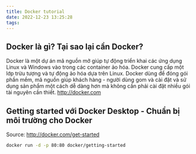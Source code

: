 ```yaml
---
title: Docker tutorial
date: 2022-12-23 13:25:28
tags:
---
```


## Docker là gì? Tại sao lại cần Docker?
Docker là một dự án mã nguồn mở giúp tự động triển khai các ứng dụng Linux và Windows vào trong các container ảo hóa. Docker cung cấp một lớp trừu tượng và tự động ảo hóa dựa trên Linux.
Docker dùng để đóng gói phần mềm, mã nguồn giúp khách hàng - người dùng gom và cài đặt và sử dụng sản phẩm một cách dễ dàng hơn mà không cần phải cài đặt nhiều gói tài nguyên cần thiết.
http://docker.com
## Getting started với Docker Desktop - Chuẩn bị môi trường cho Docker
Source: http://docker.com/get-started

```bash
docker run -d -p 80:80 docker/getting-started
```
